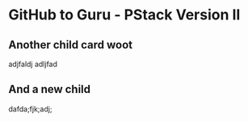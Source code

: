 # GitHub to Guru - PStack Version II

## Another child card woot
adjfaldj adljfad

## And a new child
dafda;fjk;adj;